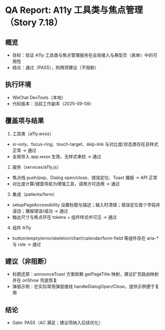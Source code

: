 # QA Report: A11y 工具类与焦点管理（Story 7.18）

## 概览
- 目标：验证 A11y 工具类与焦点管理服务在全局接入与典型页（表单）中的可用性
- 结论：通过（PASS），附两项建议（不阻断）

## 执行环境
- WeChat DevTools（本地）
- 代码版本：当前工作副本（2025-09-09）

## 覆盖项与结果
1) 工具类（a11y.wxss）
- sr-only、focus-ring、touch-target、skip-link 与对比度/状态类存在且样式正常 → 通过
- 全局导入 app.wxss 生效，无样式串扰 → 通过

2) 服务（services/a11y.js）
- 焦点栈 push/pop、Dialog open/close、错误定位、Toast 播报 → API 正常
- 对比度计算/键盘导航为增强工具，调用方可选用 → 通过

3) 集成（patients/form）
- setupPageAccessibility 设置标题与描述；输入时清错；错误定位首个字段并滚动；播报错误/成功 → 通过
- 触达尺寸与焦点环在 tokens + 组件样式中可见 → 通过

4) 组件 A11y
- button/empty/error/skeleton/chart/calendar/form-field 等组件存在 aria-* 与 role → 通过

## 建议（非阻断）
- 标题还原：announceToast 方案依赖 getPageTitle 映射，建议扩充路由映射并在 onShow 兜底恢复
- 弹层示例：在实际常用弹层接线 handleDialogOpen/Close，提供示例便于复用

## 结论
- Gate: PASS（AC 满足；建议项纳入后续优化）

